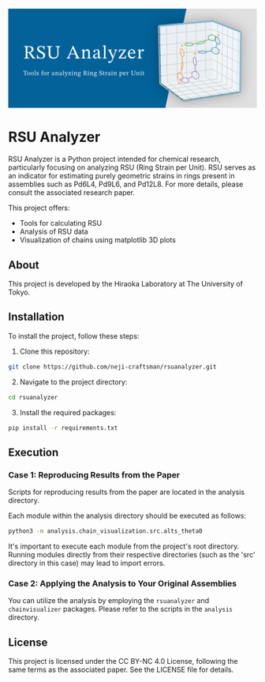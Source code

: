 ![Header Image](./images/header.png)

# RSU Analyzer

RSU Analyzer is a Python project intended for chemical research, particularly focusing on analyzing RSU (Ring Strain per Unit). RSU serves as an indicator for estimating purely geometric strains in rings present in assemblies such as Pd6L4, Pd9L6, and Pd12L8. For more details, please consult the associated research paper.

This project offers:
- Tools for calculating RSU
- Analysis of RSU data
- Visualization of chains using matplotlib 3D plots

## About
This project is developed by the Hiraoka Laboratory at The University of Tokyo.

## Installation
To install the project, follow these steps:

1. Clone this repository:
```bash
git clone https://github.com/neji-craftsman/rsuanalyzer.git
```
2. Navigate to the project directory:
```bash
cd rsuanalyzer
```
3. Install the required packages:
```bash
pip install -r requirements.txt
```

## Execution
### Case 1: Reproducing Results from the Paper
Scripts for reproducing results from the paper are located in the analysis directory.

Each module within the analysis directory should be executed as follows:
```bash
python3 -m analysis.chain_visualization.src.alts_theta0
```
It's important to execute each module from the project's root directory. Running modules directly from their respective directories (such as the 'src' directory in this case) may lead to import errors.

### Case 2: Applying the Analysis to Your Original Assemblies
You can utilize the analysis by employing the `rsuanalyzer` and `chainvisualizer` packages. Please refer to the scripts in the `analysis` directory.

## License
This project is licensed under the CC BY-NC 4.0 License, following the same terms as the associated paper. See the LICENSE file for details.
